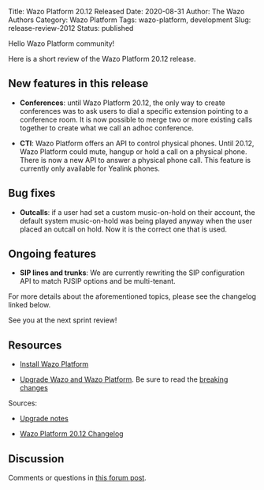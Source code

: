 Title: Wazo Platform 20.12 Released
Date: 2020-08-31
Author: The Wazo Authors
Category: Wazo Platform
Tags: wazo-platform, development
Slug: release-review-2012
Status: published

Hello Wazo Platform community!

Here is a short review of the Wazo Platform 20.12 release.

## New features in this release

* **Conferences**: until Wazo Platform 20.12, the only way to create conferences was to ask users to dial a specific extension pointing to a conference room. It is now possible to merge two or more existing calls together to create what we call an adhoc conference.

* **CTI**: Wazo Platform offers an API to control physical phones. Until 20.12, Wazo Platform could mute, hangup or hold a call on a physical phone. There is now a new API to answer a physical phone call. This feature is currently only available for Yealink phones.

## Bug fixes

* **Outcalls**: if a user had set a custom music-on-hold on their account, the default system music-on-hold was being played anyway when the user placed an outcall on hold. Now it is the correct one that is used.

## Ongoing features

* **SIP lines and trunks**: We are currently rewriting the SIP configuration API to match PJSIP options and be multi-tenant.


For more details about the aforementioned topics, please see the changelog linked below.

See you at the next sprint review!

## Resources

* [Install Wazo Platform](/install)

* [Upgrade Wazo and Wazo Platform](/uc-doc/upgrade/). Be sure to read the [breaking changes](/uc-doc/upgrade/upgrade_notes#20-12)

Sources:

* [Upgrade notes](/uc-doc/upgrade/upgrade_notes#20-12)

* [Wazo Platform 20.12 Changelog](https://wazo-dev.atlassian.net/secure/ReleaseNote.jspa?projectId=10011&version=10121)

## Discussion

Comments or questions in [this forum post](https://wazo-platform.discourse.group/t/blog-wazo-platform-20-12-released).
